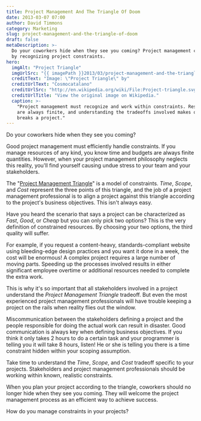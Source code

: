```yaml
---
title: Project Management And The Triangle Of Doom
date: 2013-03-07 07:00
author: David Timmons
category: Marketing
slug: project-management-and-the-triangle-of-doom
draft: false
metaDescription: >-
  Do your coworkers hide when they see you coming? Project management can reduce stress
  by recognizing project constraints.
hero:
  imgAlt: "Project Triangle"
  imgUrlSrc: "{{ imagePath }}2013/03/project-management-and-the-triangle-of-doom0.jpg"
  creditText: "Image: \"Project Triangle\" by"
  creditUrlText: "Cosmocatalano"
  creditUrlSrc: "http://en.wikipedia.org/wiki/File:Project-triangle.svg"
  creditUrlTitle: "View the original image on Wikipedia."
  caption: >-
    "Project management must recognize and work within constraints. Resources
    are always finite, and understanding the tradeoffs involved makes or
    breaks a project."
---
```


Do your coworkers hide when they see you coming?

Good project management must efficiently handle constraints. If you
manage resources of any kind, you know time and budgets are always
finite quantities. However, when your project management philosophy
neglects this reality, you'll find yourself causing undue stress to your
team and your stakeholders.

The "[Project Management Triangle][3]" is a model of constraints.
*Time*, *Scope*, and *Cost* represent the three points of this triangle,
and the job of a project management professional is to align a project
against this triangle according to the project's business objectives.
This isn't always easy.

Have you heard the scenario that says a project can be characterized as
*Fast*, *Good*, or *Cheap* but you can only pick two options? This is
the very definition of constrained resources. By choosing your two
options, the third quality will suffer.

For example, if you request a content-heavy, standards-compliant website
using bleeding-edge design practices and you want it done in a week, the
cost will be enormous! A complex project requires a large number of
moving parts. Speeding up the processes involved results in either
significant employee overtime or additional resources needed to complete
the extra work.

This is why it's so important that all stakeholders involved in a
project understand the *Project Management Triangle* tradeoff. But even
the most experienced project management professionals will have trouble
keeping a project on the rails when reality flies out the window.

Miscommunication between the stakeholders defining a project and the
people responsible for doing the actual work can result in disaster.
Good communication is always key when defining business objectives. If
you think it only takes 2 hours to do a certain task and your programmer
is telling you it will take 8 hours, listen! He or she is telling you
there is a time constraint hidden within your scoping assumption.

Take time to understand the *Time*, *Scope*, and *Cost* tradeoff
specific to your projects. Stakeholders and project management
professionals should be working within known, realistic constraints.

When you plan your project according to the triangle, coworkers should
no longer hide when they see you coming. They will welcome the project
management process as an efficient way to achieve success.

How do you manage constraints in your projects?


[3]: http://en.wikipedia.org/wiki/Project_triangle
  "Click here to read more about the Project Management Triangle."
